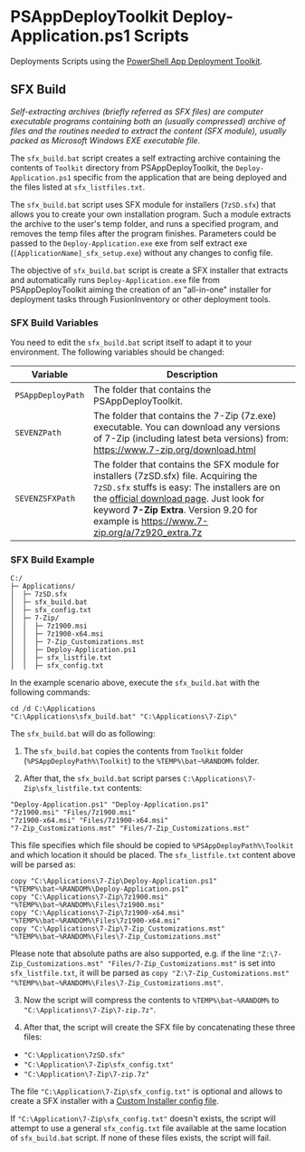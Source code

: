 # PSAppDeployToolkit Deploy-Application.ps1 Scripts

Deployments Scripts using the [PowerShell App Deployment Toolkit](https://psappdeploytoolkit.com/).

## SFX Build

*Self-extracting archives (briefly referred as SFX files) are computer executable programs containing both an (usually compressed) archive of files and the routines needed to extract the content (SFX module), usually packed as Microsoft Windows EXE executable file.*

The ``sfx_build.bat`` script creates a self extracting archive containing the contents of ``Toolkit`` directory from PSAppDeployToolkit, the ``Deploy-Application.ps1`` specific from the application that are being deployed and the files listed at ``sfx_listfiles.txt``.

The ``sfx_build.bat`` script uses SFX module for installers (``7zSD.sfx``) that allows you to create your own installation program. Such a module extracts the archive to the user's temp folder, and runs a specified program, and removes the temp files after the program finishes. Parameters could be passed to the ``Deploy-Application.exe`` exe from self extract exe (``[ApplicationName]_sfx_setup.exe``) without any changes to config file.

The objective of ``sfx_build.bat`` script is create a SFX installer that extracts and automatically runs ``Deploy-Application.exe`` file from PSAppDeployToolkit aiming the creation of an "all-in-one" installer for deployment tasks through FusionInventory or other deployment tools.

### SFX Build Variables

You need to edit the ``sfx_build.bat`` script itself to adapt it to your environment. The following variables should be changed:

Variable            | Description
-----------------   | -----------
``PSAppDeployPath`` | The folder that contains the PSAppDeployToolkit.
``SEVENZPath``      | The folder that contains the 7-Zip (7z.exe) executable. You can download any versions of 7-Zip (including latest beta versions) from: https://www.7-zip.org/download.html
``SEVENZSFXPath``   | The folder that contains the SFX module for installers (7zSD.sfx) file. Acquiring the ``7zSD.sfx`` stuffs is easy: The installers are on the [official download page](https://www.7-zip.org/download.html). Just look for keyword **7-Zip Extra**. Version 9.20 for example is https://www.7-zip.org/a/7z920_extra.7z

### SFX Build Example

```
C:/
├─ Applications/
│  ├─ 7zSD.sfx
│  ├─ sfx_build.bat
│  ├─ sfx_config.txt
│  ├─ 7-Zip/
│  │  ├─ 7z1900.msi
│  │  ├─ 7z1900-x64.msi
│  │  ├─ 7-Zip_Customizations.mst
│  │  ├─ Deploy-Application.ps1
│  │  ├─ sfx_listfile.txt
│  │  ├─ sfx_config.txt
```

In the example scenario above, execute the ``sfx_build.bat`` with the following commands:

```
cd /d C:\Applications
"C:\Applications\sfx_build.bat" "C:\Applications\7-Zip\"
```

The ``sfx_build.bat`` will do as following:

1. The ``sfx_build.bat`` copies the contents from ``Toolkit`` folder (``%PSAppDeployPath%\Toolkit``) to the ``%TEMP%\bat~%RANDOM%`` folder.

2. After that, the ``sfx_build.bat`` script parses ``C:\Applications\7-Zip\sfx_listfile.txt`` contents:

```
"Deploy-Application.ps1" "Deploy-Application.ps1"
"7z1900.msi" "Files/7z1900.msi"
"7z1900-x64.msi" "Files/7z1900-x64.msi"
"7-Zip_Customizations.mst" "Files/7-Zip_Customizations.mst"
```

This file specifies which file should be copied to ``%PSAppDeployPath%\Toolkit`` and which location it should be placed. The ``sfx_listfile.txt`` content above will be parsed as:

```
copy "C:\Applications\7-Zip\Deploy-Application.ps1" "%TEMP%\bat~%RANDOM%\Deploy-Application.ps1"
copy "C:\Applications\7-Zip\7z1900.msi" "%TEMP%\bat~%RANDOM%\Files\7z1900.msi"
copy "C:\Applications\7-Zip\7z1900-x64.msi" "%TEMP%\bat~%RANDOM%\Files\7z1900-x64.msi"
copy "C:\Applications\7-Zip\7-Zip_Customizations.mst" "%TEMP%\bat~%RANDOM%\Files\7-Zip_Customizations.mst"
```

Please note that absolute paths are also supported, e.g. if the line ``"Z:\7-Zip_Customizations.mst" "Files/7-Zip_Customizations.mst"`` is set into ``sfx_listfile.txt``, it will be parsed as ``copy "Z:\7-Zip_Customizations.mst" "%TEMP%\bat~%RANDOM%\Files\7-Zip_Customizations.mst"``.

3. Now the script will compress the contents to ``%TEMP%\bat~%RANDOM%`` to ``"C:\Applications\7-Zip\7-zip.7z"``.

4. After that, the script will create the SFX file by concatenating these three files:

- ``"C:\Application\7zSD.sfx"``
- ``"C:\Application\7-Zip\sfx_config.txt"``
- ``"C:\Application\7-Zip\7-zip.7z"``

The file ``"C:\Application\7-Zip\sfx_config.txt"`` is optional and allows to create a SFX installer with a [Custom Installer config file](https://sevenzip.osdn.jp/chm/cmdline/switches/sfx.htm).

If ``"C:\Application\7-Zip\sfx_config.txt"`` doesn't exists, the script will attempt to use a general ``sfx_config.txt`` file available at the same location of ``sfx_build.bat`` script. If none of these files exists, the script will fail.
